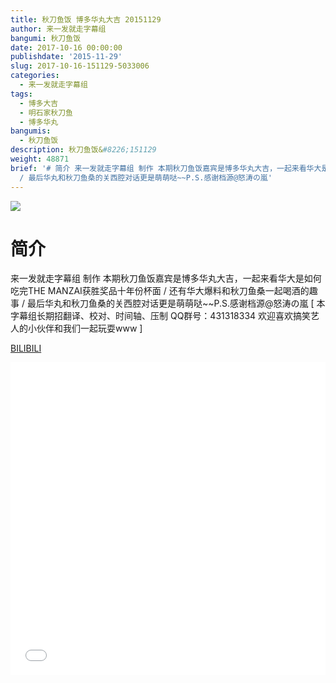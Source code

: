 ```yaml
---
title: 秋刀鱼饭 博多华丸大吉 20151129
author: 来一发就走字幕组
bangumi: 秋刀鱼饭
date: 2017-10-16 00:00:00
publishdate: '2015-11-29'
slug: 2017-10-16-151129-5033006
categories:
  - 来一发就走字幕组
tags:
  - 博多大吉
  - 明石家秋刀鱼
  - 博多华丸
bangumis:
  - 秋刀鱼饭
description: 秋刀鱼饭&#8226;151129
weight: 48871
brief: '# 简介 来一发就走字幕组 制作 本期秋刀鱼饭嘉宾是博多华丸大吉，一起来看华大是如何吃完THE MANZAI获胜奖品十年份杯面 / 还有华大爆料和秋刀鱼桑一起喝酒的趣事
  / 最后华丸和秋刀鱼桑的关西腔对话更是萌萌哒~~P.S.感谢档源@怒涛の嵐'
---
```


![](https://i.imgur.com/X0KCC2p.jpg)

# 简介  
来一发就走字幕组 制作 本期秋刀鱼饭嘉宾是博多华丸大吉，一起来看华大是如何吃完THE MANZAI获胜奖品十年份杯面 / 还有华大爆料和秋刀鱼桑一起喝酒的趣事 / 最后华丸和秋刀鱼桑的关西腔对话更是萌萌哒~~P.S.感谢档源@怒涛の嵐 [ 本字幕组长期招翻译、校对、时间轴、压制   QQ群号：431318334 欢迎喜欢搞笑艺人的小伙伴和我们一起玩耍www ]

  [BILIBILI](https://www.bilibili.com/video/av5033006/)


<div class="vcontainer">  <iframe class='video' src="//www.bilibili.com/blackboard/player.html?aid=5033006" width="100%" height="500" frameborder="0" allowfullscreen="allowfullscreen"></iframe></div>
